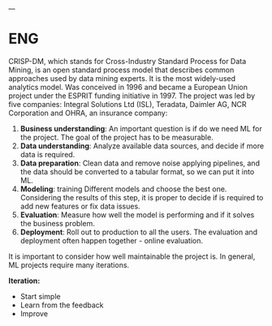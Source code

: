 __

# ENG

CRISP-DM, which stands for Cross-Industry Standard Process for Data Mining, is an open standard process model that describes common approaches used by data mining experts. It is the most widely-used analytics model. Was conceived in 1996 and became a European Union project under the ESPRIT funding initiative in 1997. 
The project was led by five companies: Integral Solutions Ltd (ISL), Teradata, Daimler AG, NCR Corporation and OHRA, an insurance company:

1. **Business understanding**: An important question is if do we need ML for the project. The goal of the project has to be measurable.
2. **Data understanding**: Analyze available data sources, and decide if more data is required.
3. **Data preparation**: Clean data and remove noise applying pipelines, and the data should be converted to a tabular format, so we can put it into ML.
4. **Modeling**: training Different models and choose the best one. Considering the results of this step, it is proper to decide if is required to add new features or fix data issues.
5. **Evaluation**: Measure how well the model is performing and if it solves the business problem.
6. **Deployment**: Roll out to production to all the users. The evaluation and deployment often happen together - online evaluation.

It is important to consider how well maintainable the project is.
In general, ML projects require many iterations.

**Iteration:**
* Start simple
* Learn from the feedback
* Improve
